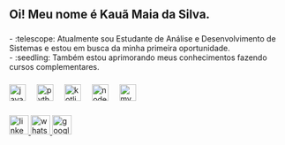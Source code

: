 <h2 align="left">Oi! Meu nome é Kauã Maia da Silva.</h2>

###

<p align="left">- :telescope: Atualmente sou Estudante de Análise e Desenvolvimento de Sistemas e estou em busca da minha primeira oportunidade.<br>- :seedling: Também estou aprimorando meus conhecimentos fazendo cursos complementares.</p>

###

<div align="left">
  <img src="https://cdn.jsdelivr.net/gh/devicons/devicon/icons/java/java-original.svg" height="30" alt="java logo"  />
  <img width="12" />
  <img src="https://cdn.jsdelivr.net/gh/devicons/devicon/icons/python/python-original.svg" height="30" alt="python logo"  />
  <img width="12" />
  <img src="https://cdn.jsdelivr.net/gh/devicons/devicon/icons/kotlin/kotlin-original.svg" height="30" alt="kotlin logo"  />
  <img width="12" />
  <img src="https://cdn.jsdelivr.net/gh/devicons/devicon/icons/nodejs/nodejs-original.svg" height="30" alt="nodejs logo"  />
  <img width="12" />
  <img src="https://cdn.jsdelivr.net/gh/devicons/devicon/icons/mysql/mysql-original.svg" height="30" alt="mysql logo"  />
  <img width="12" />
 
</div>

###

<div align="left">
  <a href="https://www.linkedin.com/in/kau%C3%A3-maia-da-silva/" target="_blank">
    <img src="https://img.shields.io/static/v1?message=LinkedIn&logo=linkedin&label=&color=0077B5&logoColor=white&labelColor=&style=for-the-badge" height="35" alt="linkedin logo"  />
  </a>
  <a href="https://wa.me/5511959060199" target="_blank">
    <img src="https://img.shields.io/static/v1?message=Whatsapp&logo=whatsapp&label=&color=25D366&logoColor=white&labelColor=&style=for-the-badge" height="35" alt="whatsapp logo"  />
  </a>
  <a href="mailto:kauamaia2015@gmail.com" target="_blank">
    <img src="https://img.shields.io/static/v1?message=Gmail&logo=microsoft-gmail&label=&color=FF0000&logoColor=white&labelColor=&style=for-the-badge" height="35" alt="google-gmail logo"  />
  </a>
</div>

###
